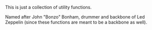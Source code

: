This is just a collection of utility functions.

Named after John "Bonzo" Bonham, drummer and backbone
of Led Zeppelin (since these functions are meant to be
a backbone as well).
